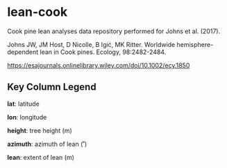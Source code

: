 # lean-cook

Cook pine lean analyses data repository performed for Johns et al. (2017).

Johns JW, JM Host, D Nicolle, B Igić, MK Ritter. Worldwide hemisphere-dependent lean in Cook pines. Ecology, 98:2482-2484.

https://esajournals.onlinelibrary.wiley.com/doi/10.1002/ecy.1850

## Key Column Legend

**lat**: latitude

**lon**: longitude

**height**: tree height (m)

**azimuth**: azimuth of lean (˚)

**lean**: extent of lean (m)
